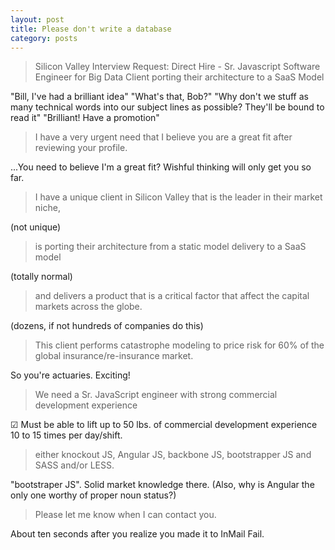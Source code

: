 ```yaml
---
layout: post
title: Please don't write a database
category: posts
---
```


>Silicon Valley Interview Request: Direct Hire - Sr. Javascript Software Engineer for Big Data Client porting their architecture to a SaaS Model

"Bill, I've had a brilliant idea"
"What's that, Bob?"
"Why don't we stuff as many technical words into our subject lines as possible?  They'll be bound to read it"
"Brilliant!  Have a promotion"

>I have a very urgent need that I believe you are a great fit after reviewing your profile.

...You need to believe I'm a great fit?  Wishful thinking will only get you so far.

>I have a unique client in Silicon Valley that is the leader in their market niche,

(not unique)

>is porting their architecture from a static model delivery to a SaaS model

(totally normal)

>and delivers a product that is a critical factor that affect the capital markets across the globe.

(dozens, if not hundreds of companies do this)

>This client performs catastrophe modeling to price risk for 60% of the global insurance/re-insurance market.

So you're actuaries.  Exciting!

>We need a Sr. JavaScript engineer with strong commercial development experience

☑ Must be able to lift up to 50 lbs. of commercial development experience 10 to 15 times per day/shift.

> either knockout JS, Angular JS, backbone JS, bootstrapper JS and SASS and/or LESS.

"bootstraper JS".  Solid market knowledge there.  (Also, why is Angular the only one worthy of proper noun status?)

>Please let me know when I can contact you.

About ten seconds after you realize you made it to InMail Fail.
